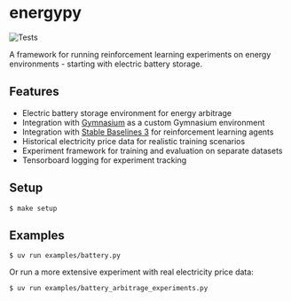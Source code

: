 # energypy

![Tests](https://github.com/ADGEfficiency/energy-py/actions/workflows/test.yml/badge.svg?branch=main)

A framework for running reinforcement learning experiments on energy environments - starting with electric battery storage.

## Features

- Electric battery storage environment for energy arbitrage
- Integration with [Gymnasium](https://gymnasium.farama.org/) as a custom Gymnasium environment
- Integration with [Stable Baselines 3](https://stable-baselines3.readthedocs.io/) for reinforcement learning agents
- Historical electricity price data for realistic training scenarios
- Experiment framework for training and evaluation on separate datasets
- Tensorboard logging for experiment tracking

## Setup

```shell-session
$ make setup
```

## Examples

```shell-session
$ uv run examples/battery.py
```

Or run a more extensive experiment with real electricity price data:

```shell-session
$ uv run examples/battery_arbitrage_experiments.py
```
